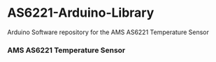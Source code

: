 # AS6221-Arduino-Library
Arduino Software repository for the AMS AS6221 Temperature Sensor

### AMS AS6221 Temperature Sensor
